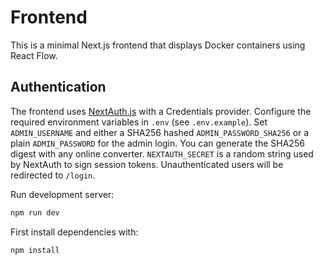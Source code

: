 # Frontend

This is a minimal Next.js frontend that displays Docker containers using React Flow.

## Authentication

The frontend uses [NextAuth.js](https://next-auth.js.org) with a Credentials provider.
Configure the required environment variables in `.env` (see `.env.example`).
Set `ADMIN_USERNAME` and either a SHA256 hashed `ADMIN_PASSWORD_SHA256` or a
plain `ADMIN_PASSWORD` for the admin login. You can generate the SHA256 digest
with any online converter.
`NEXTAUTH_SECRET` is a random string used by NextAuth to sign session tokens.
Unauthenticated users will be redirected to `/login`.

Run development server:

```bash
npm run dev
```

First install dependencies with:

```bash
npm install
```
